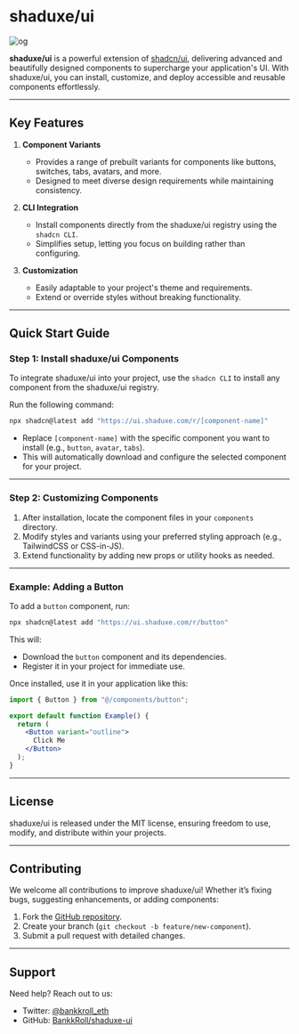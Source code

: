 # shaduxe/ui

![og](https://github.com/user-attachments/assets/2422fa8c-cfcf-48fd-ae99-d23d7cb1d0f2)

**shaduxe/ui** is a powerful extension of [shadcn/ui](https://ui.shadcn.com), delivering advanced and beautifully designed components to supercharge your application's UI. With shaduxe/ui, you can install, customize, and deploy accessible and reusable components effortlessly.

---

## Key Features

1. **Component Variants**
   - Provides a range of prebuilt variants for components like buttons, switches, tabs, avatars, and more.
   - Designed to meet diverse design requirements while maintaining consistency.

2. **CLI Integration**
   - Install components directly from the shaduxe/ui registry using the `shadcn CLI`.
   - Simplifies setup, letting you focus on building rather than configuring.

3. **Customization**
   - Easily adaptable to your project's theme and requirements.
   - Extend or override styles without breaking functionality.

---

## Quick Start Guide

### Step 1: Install shaduxe/ui Components

To integrate shaduxe/ui into your project, use the `shadcn CLI` to install any component from the shaduxe/ui registry. 

Run the following command:
```bash
npx shadcn@latest add "https://ui.shaduxe.com/r/[component-name]"
```

- Replace `[component-name]` with the specific component you want to install (e.g., `button`, `avatar`, `tabs`).
- This will automatically download and configure the selected component for your project.

---

### Step 2: Customizing Components

1. After installation, locate the component files in your `components` directory.
2. Modify styles and variants using your preferred styling approach (e.g., TailwindCSS or CSS-in-JS).
3. Extend functionality by adding new props or utility hooks as needed.

---

### Example: Adding a Button

To add a `button` component, run:
```bash
npx shadcn@latest add "https://ui.shaduxe.com/r/button"
```

This will:
- Download the `button` component and its dependencies.
- Register it in your project for immediate use.

Once installed, use it in your application like this:
```jsx
import { Button } from "@/components/button";

export default function Example() {
  return (
    <Button variant="outline">
      Click Me
    </Button>
  );
}
```

---

## License

shaduxe/ui is released under the MIT license, ensuring freedom to use, modify, and distribute within your projects.

---

## Contributing

We welcome all contributions to improve shaduxe/ui! Whether it’s fixing bugs, suggesting enhancements, or adding components:
1. Fork the [GitHub repository](https://github.com/BankkRoll/shaduxe-ui).
2. Create your branch (`git checkout -b feature/new-component`).
3. Submit a pull request with detailed changes.

---

## Support

Need help? Reach out to us:
- Twitter: [@bankkroll_eth](https://twitter.com/bankkroll_eth)
- GitHub: [BankkRoll/shaduxe-ui](https://github.com/BankkRoll/shaduxe-ui)
